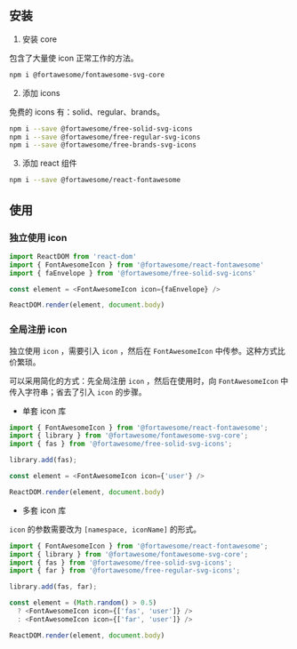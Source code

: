 ## 安装

1. 安装 core

包含了大量使 icon 正常工作的方法。

```bash
npm i @fortawesome/fontawesome-svg-core
```

2. 添加 icons

免费的 icons 有：solid、regular、brands。

```bash
npm i --save @fortawesome/free-solid-svg-icons
npm i --save @fortawesome/free-regular-svg-icons
npm i --save @fortawesome/free-brands-svg-icons
```

3. 添加 react 组件

```bash
npm i --save @fortawesome/react-fontawesome
```

## 使用

### 独立使用 icon

```ts
import ReactDOM from 'react-dom'
import { FontAwesomeIcon } from '@fortawesome/react-fontawesome'
import { faEnvelope } from '@fortawesome/free-solid-svg-icons'

const element = <FontAwesomeIcon icon={faEnvelope} />

ReactDOM.render(element, document.body)
```

### 全局注册 icon

独立使用 `icon` ，需要引入 `icon` ，然后在 `FontAwesomeIcon` 中传参。这种方式比价繁琐。

可以采用简化的方式：先全局注册 `icon` ，然后在使用时，向 `FontAwesomeIcon` 中传入字符串；省去了引入 `icon` 的步骤。

- 单套 icon 库

```ts
import { FontAwesomeIcon } from '@fortawesome/react-fontawesome';
import { library } from '@fortawesome/fontawesome-svg-core';
import { fas } from '@fortawesome/free-solid-svg-icons';

library.add(fas);

const element = <FontAwesomeIcon icon={'user'} />

ReactDOM.render(element, document.body)
```

- 多套 icon 库

`icon` 的参数需要改为 `[namespace, iconName]` 的形式。

```ts
import { FontAwesomeIcon } from '@fortawesome/react-fontawesome';
import { library } from '@fortawesome/fontawesome-svg-core';
import { fas } from '@fortawesome/free-solid-svg-icons';
import { far } from '@fortawesome/free-regular-svg-icons';

library.add(fas, far);

const element = (Math.random() > 0.5)
  ? <FontAwesomeIcon icon={['fas', 'user']} />
  : <FontAwesomeIcon icon={['far', 'user']} />

ReactDOM.render(element, document.body)
```
